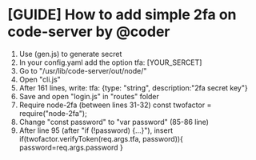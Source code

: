 # [GUIDE] How to add simple 2fa on code-server by @coder
1. Use (gen.js) to generate secret
2. In your config.yaml add the option
      tfa: [YOUR_SERCET]
3. Go to "/usr/lib/code-server/out/node/"
4. Open "cli.js"
5. After 161 lines, write:
      tfa: {type: "string", description:"2fa secret key"}
6. Save and open "login.js" in "routes" folder
7. Require node-2fa (between lines 31-32)
      const twofactor = require("node-2fa");
8. Change "const password" to "var password" (85-86 line)
9. After line 95 (after "if (!password) {...}"), insert
      if(twofactor.verifyToken(req.args.tfa, password)){
        password=req.args.password
      } 
